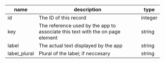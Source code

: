 | name         | description                                                                   | type    |
|--------------|-------------------------------------------------------------------------------|---------|
| id           | The ID of this record                                                         | integer |
| key          | The reference used by the app to associate this text with the on page element | string  |
| label        | The actual text displayed by the app                                          | string  |
| label_plural | Plural of the label; if neccesary                                             | string  |